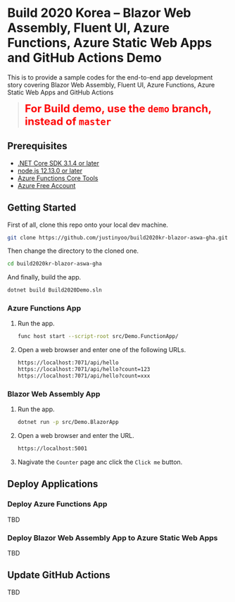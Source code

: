 # Build 2020 Korea &ndash; Blazor Web Assembly, Fluent UI, Azure Functions, Azure Static Web Apps and GitHub Actions Demo #

This is to provide a sample codes for the end-to-end app development story covering Blazor Web Assembly, Fluent UI, Azure Functions, Azure Static Web Apps and GitHub Actions

> <span style="color: red; font-weight: bold; font-size: 18pt;">For Build demo, use the `demo` branch, instead of `master`</span>


## Prerequisites ##

* [.NET Core SDK 3.1.4 or later](https://dotnet.microsoft.com/download/dotnet-core/3.1?WT.mc_id=build2020kr-github-juyoo#3.1.4)
* [node.js 12.13.0 or later](https://nodejs.org/en/download/)
* [Azure Functions Core Tools](https://www.npmjs.com/package/azure-functions-core-tools)
* [Azure Free Account](https://azure.microsoft.com/free/?WT.mc_id=build2020kr-github-juyoo)


## Getting Started ##

First of all, clone this repo onto your local dev machine.

```bash
git clone https://github.com/justinyoo/build2020kr-blazor-aswa-gha.git
```

Then change the directory to the cloned one.

```bash
cd build2020kr-blazor-aswa-gha
```

And finally, build the app.

```bash
dotnet build Build2020Demo.sln
```


### Azure Functions App ###

1. Run the app.

   ```bash
   func host start --script-root src/Demo.FunctionApp/
   ```

2. Open a web browser and enter one of the following URLs.

   ```txt
   https://localhost:7071/api/hello
   https://localhost:7071/api/hello?count=123
   https://localhost:7071/api/hello?count=xxx
   ```


### Blazor Web Assembly App ###

1. Run the app.

   ```bash
   dotnet run -p src/Demo.BlazorApp
   ```

2. Open a web browser and enter the URL.

   ```txt
   https://localhost:5001
   ```

3. Nagivate the `Counter` page anc click the `Click me` button.


## Deploy Applications ##

### Deploy Azure Functions App ###

TBD


### Deploy Blazor Web Assembly App to Azure Static Web Apps ###

TBD


## Update GitHub Actions ##

TBD

